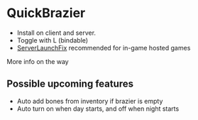 # QuickBrazier
* Install on client and server.
* Toggle with L (bindable)
* [ServerLaunchFix](https://v-rising.thunderstore.io/package/Mythic/ServerLaunchFix/) recommended for in-game hosted games

More info on the way

## Possible upcoming features
* Auto add bones from inventory if brazier is empty
* Auto turn on when day starts, and off when night starts